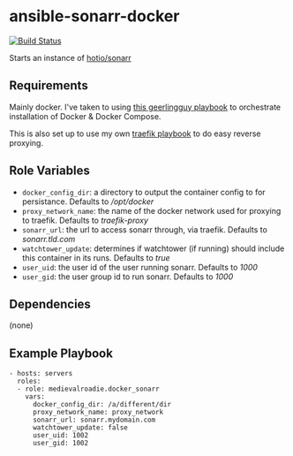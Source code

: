 ansible-sonarr-docker
=========
[![Build Status](https://travis-ci.com/MedievalRoadie/ansible-sonarr-docker.svg?branch=main)](https://travis-ci.com/MedievalRoadie/ansible-sonarr-docker)

Starts an instance of [hotio/sonarr](https://hotio.dev/containers/sonarr/)

Requirements
------------

Mainly docker. I've taken to using [this geerlingguy playbook](https://galaxy.ansible.com/geerlingguy/docker/) to orchestrate installation of Docker & Docker Compose.

This is also set up to use my own [traefik playbook](https://github.com/MedievalRoadie/ansible-traefik-docker) to do easy reverse proxying. 

Role Variables
--------------

* ```docker_config_dir```: a directory to output the container config to for persistance. Defaults to */opt/docker*
* ```proxy_network_name```: the name of the docker network used for proxying to traefik. Defaults to *traefik-proxy*
* ```sonarr_url```: the url to access sonarr through, via traefik. Defaults to *sonarr.tld.com*
* ```watchtower_update```: determines if watchtower (if running) should include this container in its runs. Defaults to *true*
* ```user_uid```: the user id of the user running sonarr. Defaults to *1000*
* ```user_gid```: the user group id to run sonarr. Defaults to *1000*

Dependencies
------------

(none)

Example Playbook
----------------

    - hosts: servers
      roles:
      - role: medievalroadie.docker_sonarr
        vars:
          docker_config_dir: /a/different/dir
          proxy_network_name: proxy_network
          sonarr_url: sonarr.mydomain.com
          watchtower_update: false
          user_uid: 1002
          user_gid: 1002
